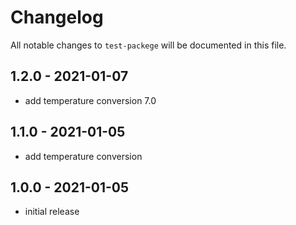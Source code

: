 # Changelog

All notable changes to `test-packege` will be documented in this file.

## 1.2.0 - 2021-01-07

- add temperature conversion 7.0

## 1.1.0 - 2021-01-05

- add temperature conversion

## 1.0.0 - 2021-01-05

- initial release
